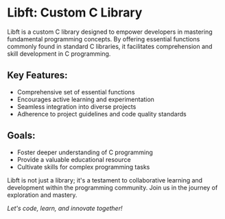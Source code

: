 # Libft: Custom C Library

Libft is a custom C library designed to empower developers in mastering fundamental programming concepts. By offering essential functions commonly found in standard C libraries, it facilitates comprehension and skill development in C programming. 

## Key Features:
- Comprehensive set of essential functions
- Encourages active learning and experimentation
- Seamless integration into diverse projects
- Adherence to project guidelines and code quality standards

## Goals:
- Foster deeper understanding of C programming
- Provide a valuable educational resource
- Cultivate skills for complex programming tasks

Libft is not just a library; it's a testament to collaborative learning and development within the programming community. Join us in the journey of exploration and mastery.

*Let's code, learn, and innovate together!*

